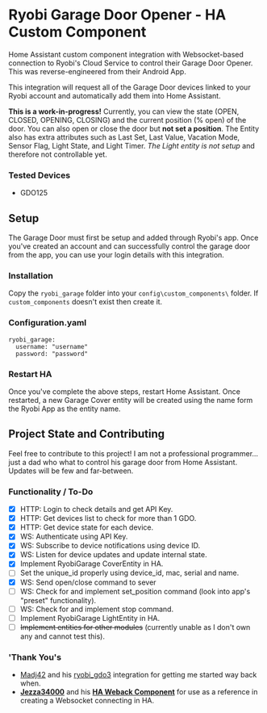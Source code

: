 
# Ryobi Garage Door Opener - HA Custom Component
Home Assistant custom component integration with Websocket-based connection to Ryobi's Cloud Service to control their Garage Door Opener. This was reverse-engineered from their Android App.

This integration will request all of the Garage Door devices linked to your Ryobi account and automatically add them into Home Assistant.

**This is a work-in-progress!** Currently, you can view the state (OPEN, CLOSED, OPENING, CLOSING) and the current position (% open) of the door. You can also open or close the door but **not set a position**. The Entity also has extra attributes such as Last Set, Last Value, Vacation Mode, Sensor Flag, Light State, and Light Timer. *The Light entity is not setup* and therefore not controllable yet.
### Tested Devices
- GDO125

## Setup
The Garage Door must first be setup and added through Ryobi's app. Once you've created an account and can successfully control the garage door from the app, you can use your login details with this integration. 
### Installation
Copy the `ryobi_garage` folder into your `config\custom_components\` folder. If `custom_components` doesn't exist then create it.
### Configuration.yaml 
    ryobi_garage:
      username: "username"
      password: "password"
### Restart HA
Once you've complete the above steps, restart Home Assistant. Once restarted, a new Garage Cover entity will be created using the name form the Ryobi App as the entity name.

## Project State and Contributing
Feel free to contribute to this project! I am not a professional programmer... just a dad who what to control his garage door from Home Assistant. Updates will be few and far-between.
### Functionality / To-Do
 - [x] HTTP: Login to check details and get API Key.
 - [x] HTTP: Get devices list to check for more than 1 GDO.
 - [x] HTTP: Get device state for each device.
 - [x] WS: Authenticate using API Key.
 - [x] WS: Subscribe to device notifications using device ID.  
 - [x] WS: Listen for device updates and update internal state.
 - [x] Implement RyobiGarage CoverEntity in HA.
 - [ ] Set the unique_id properly using device_id, mac, serial and name.
 - [x] WS: Send open/close command to sever
 - [ ] WS: Check for and implement set_position command (look into app's "preset" functionality).
 - [ ] WS: Check for and implement stop command.
 - [ ] Implement RyobiGarage LightEntity in HA.
 - [ ] ~~Implement entities for other modules~~ (currently unable as I don't own any and cannot test this).
### 'Thank You's
 - [Madj42](https://github.com/Madj42) and his [ryobi_gdo3](https://github.com/Madj42/ryobi_gdo3) integration for getting me started way back when.
 - [**Jezza34000**](https://github.com/Jezza34000) and his [**HA Weback Component**](https://github.com/Jezza34000/homeassistant_weback_component) for use as a reference in creating a Websocket connecting in HA.

